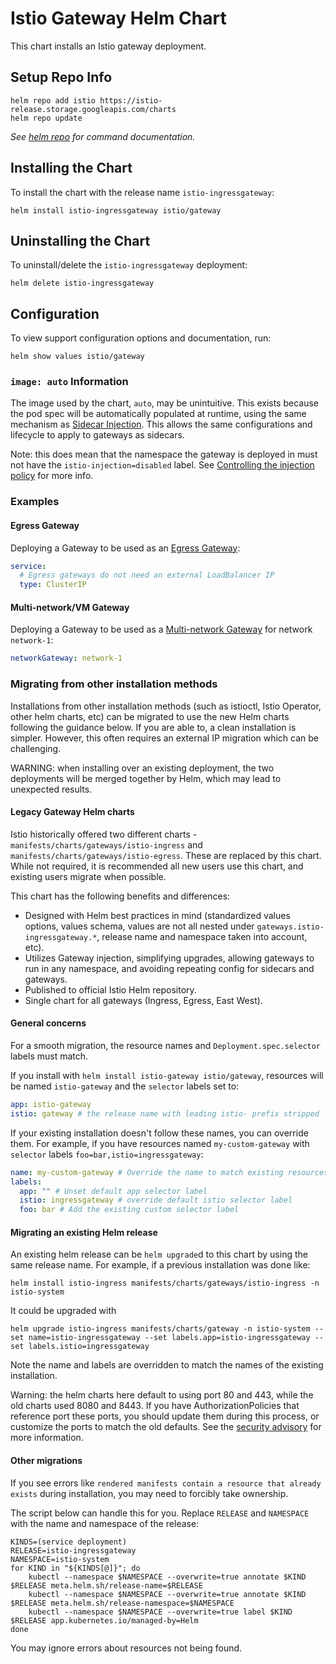 # Istio Gateway Helm Chart

This chart installs an Istio gateway deployment.

## Setup Repo Info

```console
helm repo add istio https://istio-release.storage.googleapis.com/charts
helm repo update
```

_See [helm repo](https://helm.sh/docs/helm/helm_repo/) for command documentation._

## Installing the Chart

To install the chart with the release name `istio-ingressgateway`:

```console
helm install istio-ingressgateway istio/gateway
```

## Uninstalling the Chart

To uninstall/delete the `istio-ingressgateway` deployment:

```console
helm delete istio-ingressgateway
```

## Configuration

To view support configuration options and documentation, run:

```console
helm show values istio/gateway
```

### `image: auto` Information

The image used by the chart, `auto`, may be unintuitive.
This exists because the pod spec will be automatically populated at runtime, using the same mechanism as [Sidecar Injection](istio.io/latest/docs/setup/additional-setup/sidecar-injection).
This allows the same configurations and lifecycle to apply to gateways as sidecars.

Note: this does mean that the namespace the gateway is deployed in must not have the `istio-injection=disabled` label.
See [Controlling the injection policy](https://istio.io/latest/docs/setup/additional-setup/sidecar-injection/#controlling-the-injection-policy) for more info.

### Examples

#### Egress Gateway

Deploying a Gateway to be used as an [Egress Gateway](https://istio.io/latest/docs/tasks/traffic-management/egress/egress-gateway/):

```yaml
service:
  # Egress gateways do not need an external LoadBalancer IP
  type: ClusterIP
```

#### Multi-network/VM Gateway

Deploying a Gateway to be used as a [Multi-network Gateway](https://istio.io/latest/docs/setup/install/multicluster/) for network `network-1`:

```yaml
networkGateway: network-1
```

### Migrating from other installation methods

Installations from other installation methods (such as istioctl, Istio Operator, other helm charts, etc) can be migrated to use the new Helm charts
following the guidance below.
If you are able to, a clean installation is simpler. However, this often requires an external IP migration which can be challenging.

WARNING: when installing over an existing deployment, the two deployments will be merged together by Helm, which may lead to unexpected results.

#### Legacy Gateway Helm charts

Istio historically offered two different charts - `manifests/charts/gateways/istio-ingress` and `manifests/charts/gateways/istio-egress`.
These are replaced by this chart.
While not required, it is recommended all new users use this chart, and existing users migrate when possible.

This chart has the following benefits and differences:
* Designed with Helm best practices in mind (standardized values options, values schema, values are not all nested under `gateways.istio-ingressgateway.*`, release name and namespace taken into account, etc).
* Utilizes Gateway injection, simplifying upgrades, allowing gateways to run in any namespace, and avoiding repeating config for sidecars and gateways.
* Published to official Istio Helm repository.
* Single chart for all gateways (Ingress, Egress, East West).

#### General concerns

For a smooth migration, the resource names and `Deployment.spec.selector` labels must match.

If you install with `helm install istio-gateway istio/gateway`, resources will be named `istio-gateway` and the `selector` labels set to:

```yaml
app: istio-gateway
istio: gateway # the release name with leading istio- prefix stripped
```

If your existing installation doesn't follow these names, you can override them. For example, if you have resources named `my-custom-gateway` with `selector` labels
`foo=bar,istio=ingressgateway`:

```yaml
name: my-custom-gateway # Override the name to match existing resources
labels:
  app: "" # Unset default app selector label
  istio: ingressgateway # override default istio selector label
  foo: bar # Add the existing custom selector label
```

#### Migrating an existing Helm release

An existing helm release can be `helm upgrade`d to this chart by using the same release name. For example, if a previous
installation was done like:

```console
helm install istio-ingress manifests/charts/gateways/istio-ingress -n istio-system
```

It could be upgraded with

```console
helm upgrade istio-ingress manifests/charts/gateway -n istio-system --set name=istio-ingressgateway --set labels.app=istio-ingressgateway --set labels.istio=ingressgateway
```

Note the name and labels are overridden to match the names of the existing installation.

Warning: the helm charts here default to using port 80 and 443, while the old charts used 8080 and 8443.
If you have AuthorizationPolicies that reference port these ports, you should update them during this process,
or customize the ports to match the old defaults.
See the [security advisory](https://istio.io/latest/news/security/istio-security-2021-002/) for more information.

#### Other migrations

If you see errors like `rendered manifests contain a resource that already exists` during installation, you may need to forcibly take ownership.

The script below can handle this for you. Replace `RELEASE` and `NAMESPACE` with the name and namespace of the release:

```console
KINDS=(service deployment)
RELEASE=istio-ingressgateway
NAMESPACE=istio-system
for KIND in "${KINDS[@]}"; do
    kubectl --namespace $NAMESPACE --overwrite=true annotate $KIND $RELEASE meta.helm.sh/release-name=$RELEASE
    kubectl --namespace $NAMESPACE --overwrite=true annotate $KIND $RELEASE meta.helm.sh/release-namespace=$NAMESPACE
    kubectl --namespace $NAMESPACE --overwrite=true label $KIND $RELEASE app.kubernetes.io/managed-by=Helm
done
```

You may ignore errors about resources not being found.
